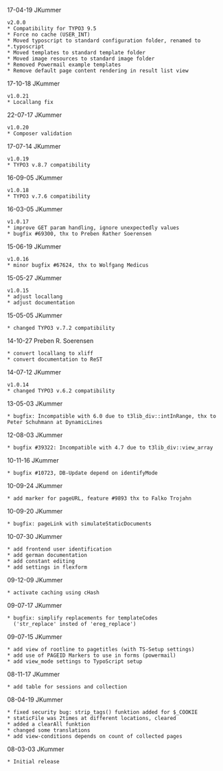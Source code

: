 17-04-19 JKummer

	v2.0.0
	* Compatibility for TYPO3 9.5
	* Force no cache (USER_INT)
	* Moved typoscript to standard configuration folder, renamed to *.typoscript
	* Moved templates to standard template folder
	* Moved image resources to standard image folder
	* Removed Powermail example templates
	* Remove default page content rendering in result list view

17-10-18 JKummer

	v1.0.21
	* Locallang fix

22-07-17 JKummer

	v1.0.20
	* Composer validation

17-07-14 JKummer

	v1.0.19
	* TYPO3 v.8.7 compatibility

16-09-05 JKummer

	v1.0.18
	* TYPO3 v.7.6 compatibility

16-03-05 JKummer

	v1.0.17
	* improve GET param handling, ignore unexpectedly values
	* bugfix #69300, thx to Preben Rather Soerensen

15-06-19 JKummer

	v1.0.16
	* minor bugfix #67624, thx to Wolfgang Medicus

15-05-27 JKummer

	v1.0.15
	* adjust locallang
	* adjust documentation

15-05-05 JKummer

	* changed TYPO3 v.7.2 compatibility

14-10-27 Preben R. Soerensen  <preben et rather dot dk>

	* convert locallang to xliff
	* convert documentation to ReST

14-07-12 JKummer

	v1.0.14
	* changed TYPO3 v.6.2 compatibility

13-05-03 JKummer

	* bugfix: Incompatible with 6.0 due to t3lib_div::intInRange, thx to Peter Schuhmann at DynamicLines

12-08-03 JKummer

	* bugfix #39322: Incompatible with 4.7 due to t3lib_div::view_array

10-11-16 JKummer

	* bugfix #10723, DB-Update depend on identifyMode

10-09-24 JKummer

	* add marker for pageURL, feature #9893 thx to Falko Trojahn

10-09-20 JKummer

	* bugfix: pageLink with simulateStaticDocuments

10-07-30 JKummer

	* add frontend user identification
	* add german documentation
	* add constant editing
	* add settings in flexform

09-12-09 JKummer

	* activate caching using cHash

09-07-17 JKummer

	* bugfix: simplify replacements for templateCodes
	  ('str_replace' insted of 'ereg_replace')

09-07-15 JKummer

	* add view of rootline to pagetitles (with TS-Setup settings)
	* add use of PAGEID Markers to use in forms (powermail)
	* add view_mode settings to TypoScript setup

08-11-17 JKummer

	* add table for sessions and collection

08-04-19 JKummer

	* fixed security bug: strip_tags() funktion added for $_COOKIE
	* staticFile was 2times at different locations, cleared
	* added a clearAll funktion
	* changed some translations
	* add view-conditions depends on count of collected pages

08-03-03 JKummer

	* Initial release
